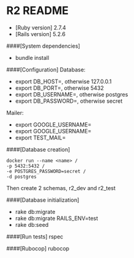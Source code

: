 # R2 README

* [Ruby version] 2.7.4
* [Rails version] 5.2.6

####[System dependencies] 
* bundle install

####[Configuration]
Database:
* export DB_HOST=<host>, otherwise 127.0.0.1
* export DB_PORT=<port>, otherwise 5432
* export DB_USERNAME=<user>, otherwise postgres
* export DB_PASSWORD=<password>, otherwise secret

Mailer:
* export GOOGLE_USERNAME=<username>
* export GOOGLE_USERNAME=<password>
* export TEST_MAIL=<mail for seeded ads>

####[Database creation]
```
docker run --name <name> /
-p 5432:5432 /
-e POSTGRES_PASSWORD=secret /
-d postgres
```
Then create 2 schemas, r2_dev and r2_test

####[Database initialization]
* rake db:migrate
* rake db:migrate RAILS_ENV=test
* rake db:seed

####[Run tests]
rspec

####[Rubocop]
rubocop
